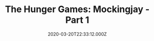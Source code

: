 ---
title: "The Hunger Games: Mockingjay - Part 1"
year: 2014
date: 2020-03-20T22:33:12.000Z
permalink: /almanac/movies/2020-03-20-the-hunger-games-mockingjay-part-1/index.html
rating: 3
tmdbid: 131631
---
